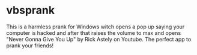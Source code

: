 # vbsprank
This is a harmless prank for Windows witch opens a pop up saying your computer is hacked and after that raises the volume to max and opens "Never Gonna Give You Up" by Rick Astely on Youtube. The perfect app to prank your friends!
